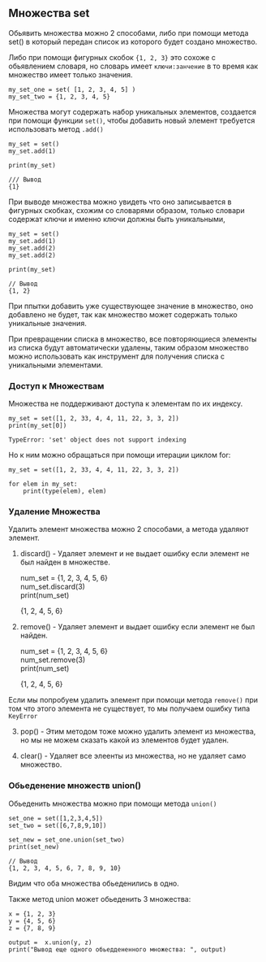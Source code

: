 ## Множества set
Обьявить множества можно 2 способами, либо при помощи метода set()
в который передан список из которого будет создано множество.

Либо при помощи фигурных скобок `{1, 2, 3}` это сохоже с обьявлением 
словаря, но словарь имеет `ключи:занчение` в то время как множество
имеет только значения.

    my_set_one = set( [1, 2, 3, 4, 5] )
    my_set_two = {1, 2, 3, 4, 5}


Множества могут содержать набор уникальных элементов, создается при помощи 
функции `set()`, чтобы добавить новый элемент требуется использовать 
метод `.add()`  

    my_set = set()
    my_set.add(1)

    print(my_set)

    /// Вывод 
    {1}

При выводе множества можно увидеть что оно записывается в фигурных скобках,
схожим со словарями образом, только словари содержат ключи и именно ключи должны 
быть уникальными,  

    my_set = set()
    my_set.add(1)
    my_set.add(2)
    my_set.add(2)
    
    print(my_set)
    
    // Вывод
    {1, 2}
    
При ппытки добавить уже существующее значение в множество, оно добавлено не будет,
так как множество может содержать только уникальные значения.

При превращении списка в множество, все повторяющиеся элементы из списка будут 
автоматически удалены, таким образом множество можно использовать как инструмент 
для получения списка с уникальными элементами.

### Доступ к Множествам
Множества не поддерживают доступа к элементам по их индексу.

    my_set = set([1, 2, 33, 4, 4, 11, 22, 3, 3, 2])
    print(my_set[0])

    TypeError: 'set' object does not support indexing

Но к ним можно обращаться при помощи итерации циклом for:

    my_set = set([1, 2, 33, 4, 4, 11, 22, 3, 3, 2])

    for elem in my_set:
        print(type(elem), elem)

### Удаление Множества
Удалить элемент множества можно 2 способами, а метода удаляют элемент.

1) discard() - Удаляет элемент и не выдает ошибку если элемент не был 
   найден в множестве.


    num_set = {1, 2, 3, 4, 5, 6}  
    num_set.discard(3)  
    print(num_set)   

    {1, 2, 4, 5, 6}

2) remove() - Удаляет элемент и выдает ошибку если элемент не был 
   найден.


    num_set = {1, 2, 3, 4, 5, 6}  
    num_set.remove(3)  
    print(num_set)
    
    {1, 2, 4, 5, 6}

Если мы попробуем удалить элемент при помощи метода `remove()` при том
что этого элемента не существует, то мы получаем ошибку типа `KeyError`

3) pop() - Этим методом тоже можно удалить элемент из множества, но мы не 
можем сказать какой из элементов будет удален.

4) clear() - Удаляет все элеенты из множества, но не удаляет само множество.

### Обьеденение множеств union()
Обьеденить множества можно при помощи метода `union()`

    set_one = set([1,2,3,4,5])
    set_two = set([6,7,8,9,10])

    set_new = set_one.union(set_two)
    print(set_new)

    // Вывод
    {1, 2, 3, 4, 5, 6, 7, 8, 9, 10}

Видим что оба множества обьеденились в одно.

Также метод union может обьеденить 3 множества:

    x = {1, 2, 3}
    y = {4, 5, 6}
    z = {7, 8, 9}

    output =  x.union(y, z)
    print("Вывод еще одного обьеддененного множества: ", output)
